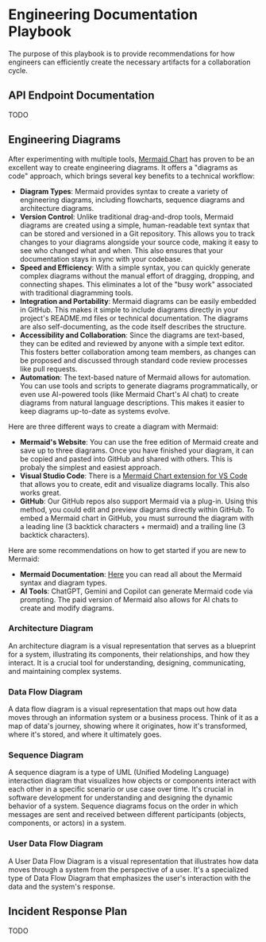 # Engineering Documentation Playbook

The purpose of this playbook is to provide recommendations for how engineers can efficiently create the necessary artifacts for a collaboration cycle.

## API Endpoint Documentation

TODO

## Engineering Diagrams

After experimenting with multiple tools, [Mermaid Chart](https://www.mermaidchart.com/) has proven to be an excellent way to create engineering diagrams. It offers a "diagrams as code" approach, which brings several key benefits to a technical workflow:

- **Diagram Types**: Mermaid provides syntax to create a variety of engineering diagrams, including flowcharts, sequence diagrams and architecture diagrams.
- **Version Control**: Unlike traditional drag-and-drop tools, Mermaid diagrams are created using a simple, human-readable text syntax that can be stored and versioned in a Git repository. This allows you to track changes to your diagrams alongside your source code, making it easy to see who changed what and when. This also ensures that your documentation stays in sync with your codebase.
- **Speed and Efficiency**: With a simple syntax, you can quickly generate complex diagrams without the manual effort of dragging, dropping, and connecting shapes. This eliminates a lot of the "busy work" associated with traditional diagramming tools.
- **Integration and Portability**: Mermaid diagrams can be easily embedded in GitHub. This makes it simple to include diagrams directly in your project's README.md files or technical documentation. The diagrams are also self-documenting, as the code itself describes the structure.
- **Accessibility and Collaboration**: Since the diagrams are text-based, they can be edited and reviewed by anyone with a simple text editor. This fosters better collaboration among team members, as changes can be proposed and discussed through standard code review processes like pull requests.
- **Automation**: The text-based nature of Mermaid allows for automation. You can use tools and scripts to generate diagrams programmatically, or even use AI-powered tools (like Mermaid Chart's AI chat) to create diagrams from natural language descriptions. This makes it easier to keep diagrams up-to-date as systems evolve.

Here are three different ways to create a diagram with Mermaid:

- **Mermaid's Website**: You can use the free edition of Mermaid create and save up to three diagrams. Once you have finished your diagram, it can be copied and pasted into GitHub and shared with others. This is probaly the simplest and easiest approach.
- **Visual Studio Code**: There is a [Mermaid Chart extension for VS Code](https://marketplace.visualstudio.com/items?itemName=MermaidChart.vscode-mermaid-chart) that allows you to create, edit and visualize diagrams locally. This also works great.
- **GitHub**: Our GitHub repos also support Mermaid via a plug-in. Using this method, you could edit and preview diagrams directly within GitHub. To embed a Mermaid chart in GitHub, you must surround the diagram with a leading line (3 backtick characters + mermaid) and a trailing line (3 backtick characters).

Here are some recommendations on how to get started if you are new to Mermaid:

- **Mermaid Documentation**: [Here](https://docs.mermaidchart.com/mermaid-oss/intro/index.html) you can read all about the Mermaid syntax and diagram types.
- **AI Tools**: ChatGPT, Gemini and Copilot can generate Mermaid code via prompting. The paid version of Mermaid also allows for AI chats to create and modify diagrams.

### Architecture Diagram

An architecture diagram is a visual representation that serves as a blueprint for a system, illustrating its components, their relationships, and how they interact. It is a crucial tool for understanding, designing, communicating, and maintaining complex systems.

### Data Flow Diagram

A data flow diagram is a visual representation that maps out how data moves through an information system or a business process. Think of it as a map of data's journey, showing where it originates, how it's transformed, where it's stored, and where it ultimately goes.

### Sequence Diagram

A sequence diagram is a type of UML (Unified Modeling Language) interaction diagram that visualizes how objects or components interact with each other in a specific scenario or use case over time. It's crucial in software development for understanding and designing the dynamic behavior of a system. Sequence diagrams focus on the order in which messages are sent and received between different participants (objects, components, or actors) in a system.

### User Data Flow Diagram

A User Data Flow Diagram is a visual representation that illustrates how data moves through a system from the perspective of a user. It's a specialized type of Data Flow Diagram that emphasizes the user's interaction with the data and the system's response.

## Incident Response Plan

TODO

